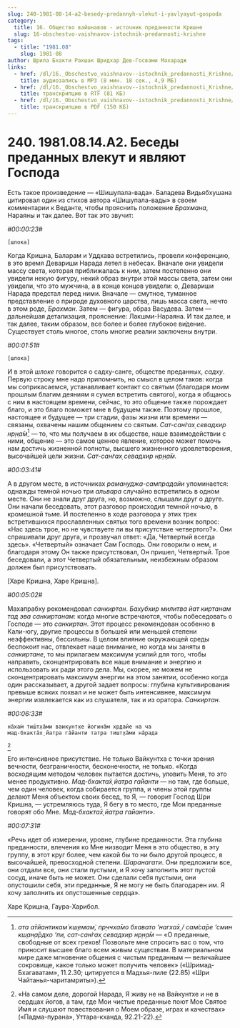 ```yaml
---
slug: 240-1981-08-14-a2-besedy-predannyh-vlekut-i-yavlyayut-gospoda
category:
  title: 16. Общество вайшнавов - источник преданности Кришне
  slug: 16-obschestvo-vaishnavov-istochnik-predannosti-krishne
tags:
  - title: "1981.08"
    slug: 1981-08
author: Шрила Бхакти Ракшак Шридхар Дев-Госвами Махарадж
links:
  - href: /dl/16._Obschestvo_vaishnavov--istochnik_predannosti_Krishne/240_1981.08.14.A2_SridharMj_Besedy_predannyh_vlekut_i_javljajut_Gospoda.mp3
    title: аудиозапись в MP3 (8 мин. 18 сек., 4,9 МБ)
  - href: /dl/16._Obschestvo_vaishnavov--istochnik_predannosti_Krishne/240_1981.08.14.A2_SridharMj_Besedy_predannyh_vlekut_i_javljajut_Gospoda.rtf
    title: транскрипцию в RTF (81 КБ)
  - href: /dl/16._Obschestvo_vaishnavov--istochnik_predannosti_Krishne/240_1981.08.14.A2_SridharMj_Besedy_predannyh_vlekut_i_javljajut_Gospoda.pdf
    title: транскрипцию в PDF (150 КБ)
---
```


# 240. 1981.08.14.A2. Беседы преданных влекут и являют Господа

Есть такое произведение — «Шишупала-вада». Баладева Видьябхушана цитировал один из стихов автора «Шишупала-вады» в своем комментарии к Веданте, чтобы прояснить положение *Брахмана*, Нараяны и так далее. Вот так это звучит:

*#00:00:23#*

    [шлока]

Когда Кришна, Баларам и Уддхава встретились, провели конференцию, в это время Девариши Нарада летел в небесах. Вначале они увидели массу света, которая приближалась к ним, затем постепенно они увидели некую фигуру, некий образ внутри этой массы света, затем они увидели, что это мужчина, а в конце концов увидели: о, Девариши Нарада предстал перед ними. Вначале — смутное, туманное представление о природе духовного царства, лишь масса света, нечто в этом роде, *Брахман*. Затем — фигура, образ Васудева. Затем — дальнейшая детализация, прояснение: Лакшми-Нараяна. И так далее, и так далее, таким образом, все более и более глубокое ви́дение. Существует столь многое, столь многие реалии заключены внутри.

*#00:01:51#*

    [шлока]

И в этой *шлоке* говорится о садху-санге, обществе преданных, *садху*. Первую строку мне надо припомнить, но смысл в целом таков: когда мы соприкасаемся, устанавливает контакт со святым (благодаря моим прошлым благим деяниям я сумел встретить святого), когда я общаюсь с ним в настоящем времени, сейчас, то это общение также порождает благо, и это благо поможет мне в будущем также. Поэтому прошлое, настоящее и будущее — три стадии, фазы жизни или времени — связаны, охвачены нашим общением со святым. *Сат-сан̇гах̣ севадхир нр̣н̣а̄м*[^_ftn1] — то, что мы получаем в их обществе, наше взаимодействии с ними, общение — это самое ценное явление, которое может помочь нам достичь жизненной полноты, высшего жизненного удовлетворения, высочайшей цели жизни. *Сат-сан̇гах̣ севадхир нр̣н̣а̄м.*

*#00:03:41#*

А в другом месте, в источниках *рамануджа-сампрадайи* упоминается: однажды темной ночью три *альвара* случайно встретились в одном месте. Они не знали друг друга, но, возможно, слышали друг о друге. Они начали беседовать, этот разговор происходил темной ночью, в кромешной тьме. И постепенно в ходе разговора у этих трех встретившихся прославленных святых того времени возник вопрос: «Нас здесь трое, но не чувствуете ли вы присутствие четвертого?». Они спрашивали друг друга, и прозвучал ответ: «Да, Четвертый всегда здесь». «Четвертый» означает Сам Господь. Они говорили о нем, и благодаря этому Он также присутствовал, Он пришел, Четвертый. Трое беседовали, а этот Четвертый обязательным, неизбежным образом должен был присутствовать.

[Харе Кришна, Харе Кришна].

*#00:05:02#*

Махапрабху рекомендовал *санкиртан*. *Бахубхир милитва йат киртанам тад эва санкиртанам*: когда многие встречаются, чтобы побеседовать о Господе — это *санкиртан*. Этот процесс рекомендован особенно в Кали-югу, другие процессы в большей или меньшей степени неэффективны, бессильны. В целом влияние окружающей среды беспокоит нас, отвлекает наше внимание, но когда мы заняты в *санкиртане*, то мы прилагаем максимум усилий для того, чтобы направить, сконцентрировать все наше внимание и энергию и использовать их ради этого дела. Мы, скорее, не можем не сконцентрировать максимум энергии на этом занятии, особенно когда один рассказывает, а другой задает вопросы: глубина культивирования превыше всяких похвал и не может быть интенсивнее, максимум энергии извлекается как из слушателя, так и из оратора. *Санкиртан*.

*#00:06:33#*

    на̄хам̇ тиш́т̣ха̄ми ваикун̣т̣хе йогина̄м хр̣дайе на ча
    мад-бхакта̄х̣ йатра га̄йанти татра тишт̣ха̄ми на̄рада
[^_ftn2]

Его интенсивное присутствие. Не только Вайкунтха с точки зрения вечности, безграничности, бесконечности, не только. «Когда восходящим методом человек пытается достичь, уловить Меня, то это менее продуктивно. *Мад-бхакта̄х̣ йатра га̄йанти* — но там, где больше, чем один человек, когда собирается группа, и члены этой группы делают Меня объектом своих бесед, то Я, — говорит Господ Шри Кришна, — устремляюсь туда, Я бегу в то место, где Мои преданные говорят обо Мне. *Мад-бхакта̄х̣ йатра га̄йанти*».

*#00:07:31#*

«Речь идет об измерении, уровне, глубине преданности. Эта глубина преданности, влечения ко Мне низводит Меня в это общество, в эту группу, в этот круг более, чем какой бы то ни было другой процесс, в высочайшей, превосходной степени. *Шаранагати*. Они предложили все, они отдали все, они стали пустыми, и Я хочу заполнить этот пустой сосуд, иначе быть не может. Они сделали себя пустыми, они опустошили себя, эти преданные, Я не могу не быть благодарен им. Я хочу заполнить их опустошенные сердца».

Харе Кришна, Гаура-Харибол.



[^_ftn1]: *ата а̄тйантикам̇ кш̣емам̇, пр̣ччха̄мо бхавато ‘нагха̄х̣ / сам̇са̄ре ‘смин кш̣ан̣а̄рдхо ‘пи, сат-сан̇гах̣ севадхир нр̣н̣а̄м* — «О преданные, свободные от всех грехов! Позвольте мне спросить вас о том, что приносит высшее благо всем живым существам. В материальном мире даже мгновение общения с чистым преданным — величайшее сокровище, какое только может получить человек» («Шримад-Бхагаватам», 11.2.30; цитируется в Мадхья-лиле (22.85) «Шри Чайтанья-чаритамриты»).

[^_ftn2]: «На самом деле, дорогой Нарада, Я живу не на Вайкунтхе и не в сердцах йогов, а там, где Мои чистые преданные поют Мое Святое Имя и слушают повествования о Моем образе, играх и качествах» («Падма-пурана», Уттара-кханда, 92.21-22).

